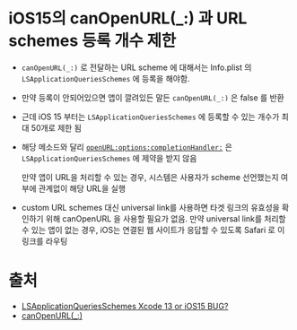 # iOS15의 canOpenURL(_:) 과 URL schemes 등록 개수 제한 

-  `canOpenURL(_:)` 로 전달하는 URL scheme 에 대해서는 Info.plist 의 `LSApplicationQueriesSchemes` 에 등록을 해야함. 

- 만약 등록이 안되어있으면 앱이 깔려있든 말든 `canOpenURL(_:)` 은 false 를 반환

- 근데 iOS 15 부터는  `LSApplicationQueriesSchemes` 에 등록할 수 있는 개수가 최대 50개로 제한 됨

- 해당 메소드와 달리 [`openURL:options:completionHandler:`](https://developer.apple.com/documentation/uikit/uiapplication/1648685-openurl?language=objc) 은  `LSApplicationQueriesSchemes` 에 제약을 받지 않음

  만약 앱이 URL을 처리할 수 있는 경우, 시스템은 사용자가 scheme 선언했는지 여부에 관계없이 해당 URL을 실행

- custom URL schemes 대신 universal link를 사용하면 타겟 링크의 유효성을 확인하기 위해 canOpenURL 을 사용할 필요가 없음. 만약 universal link를 처리할 수 있는 앱이 없는 경우, iOS는 연결된 웹 사이트가 응답할 수 있도록 Safari 로 이 링크를 라우팅



# 출처

- [LSApplicationQueriesSchemes Xcode 13 or iOS15 BUG?](https://stackoverflow.com/questions/69370895/lsapplicationqueriesschemes-xcode-13-or-ios15-bug)
- [canOpenURL(_:)](https://developer.apple.com/documentation/uikit/uiapplication/1622952-canopenurl)
